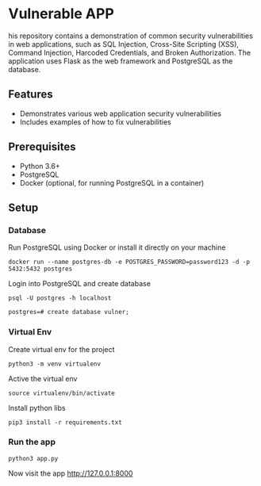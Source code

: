 # Vulnerable APP

his repository contains a demonstration of common security vulnerabilities in web applications, such as SQL Injection, Cross-Site Scripting (XSS), Command Injection, Harcoded Credentials, and Broken Authorization. The application uses Flask as the web framework and PostgreSQL as the database.

## Features

- Demonstrates various web application security vulnerabilities
- Includes examples of how to fix vulnerabilities

## Prerequisites

- Python 3.6+
- PostgreSQL
- Docker (optional, for running PostgreSQL in a container)

## Setup

### Database

Run PostgreSQL using Docker or install it directly on your machine

`docker run --name postgres-db -e POSTGRES_PASSWORD=password123 -d -p 5432:5432 postgres`

Login into PostgreSQL and create database

`psql -U postgres -h localhost`

`postgres=# create database vulner;`

### Virtual Env

Create virtual env for the project

`python3 -m venv virtualenv`

Active the virtual env

`source virtualenv/bin/activate`

Install python libs

`pip3 install -r requirements.txt`

### Run the app

`python3 app.py`

Now visit the app http://127.0.0.1:8000